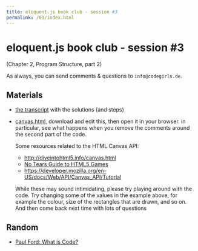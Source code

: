 ```yaml
---
title: eloquent.js book club - session #3
permalink: /03/index.html
---
```


# eloquent.js book club - session #3

(Chapter 2, Program Structure, part 2)

As always, you can send comments & questions to `info@codegirls.de`.

## Materials

- [the transcript](./transcript.html) with the solutions (and steps)
- [canvas.html](./canvas.html), download and edit this, then open it
    in your browser.  in particular, see what happens when you remove
    the comments around the second part of the code.

    Some resources related to the HTML Canvas API:

    - <http://diveintohtml5.info/canvas.html>
    - [No Tears Guide to HTML5 Games](http://www.html5rocks.com/en/tutorials/canvas/notearsgame/)
    - <https://developer.mozilla.org/en-US/docs/Web/API/Canvas_API/Tutorial>

    While these may sound intimidating, please try playing around with
    the code.  Try changing some of the values in the example above,
    for example the colour, size of the rectangles that are drawn,
    and so on.  And then come back next time with lots of questions

## Random

- [Paul Ford: What is Code?](http://www.bloomberg.com/graphics/2015-paul-ford-what-is-code/)
